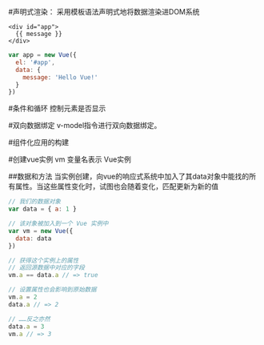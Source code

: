 #声明式渲染：
采用模板语法声明式地将数据渲染进DOM系统

```vue
<div id="app">
  {{ message }}
</div>

```
```javascript
var app = new Vue({
  el: '#app',
  data: {
    message: 'Hello Vue!'
  }
})
```
#条件和循环
控制元素是否显示  

#双向数据绑定
v-model指令进行双向数据绑定。  





#组件化应用的构建



#创建vue实例
vm 变量名表示 Vue实例

##数据和方法
当实例创建，向vue的响应式系统中加入了其data对象中能找的所有属性。当这些属性变化时，试图也会随着变化，匹配更新为新的值

```javascript
// 我们的数据对象
var data = { a: 1 }

// 该对象被加入到一个 Vue 实例中
var vm = new Vue({
  data: data
})

// 获得这个实例上的属性
// 返回源数据中对应的字段
vm.a == data.a // => true

// 设置属性也会影响到原始数据
vm.a = 2
data.a // => 2

// ……反之亦然
data.a = 3
vm.a // => 3

```














